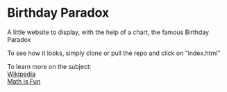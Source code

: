 # Birthday Paradox
A little website to display, with the help of a chart, the famous Birthday Paradox

To see how it looks, simply clone or pull the repo and click on "index.html"

To learn more on the subject: <br>
          <a href="http://www.en.wikipedia.org/wiki/Birthday_problem"> Wikipedia </a> <br>
        <a href="http://www.athsisfun.com/data/probability-shared-birthday.html"> Math is Fun </a>
